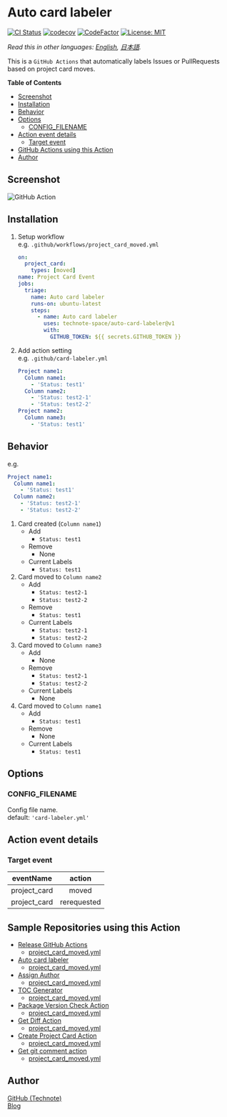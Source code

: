 # Auto card labeler

[![CI Status](https://github.com/technote-space/auto-card-labeler/workflows/CI/badge.svg)](https://github.com/technote-space/auto-card-labeler/actions)
[![codecov](https://codecov.io/gh/technote-space/auto-card-labeler/branch/master/graph/badge.svg)](https://codecov.io/gh/technote-space/auto-card-labeler)
[![CodeFactor](https://www.codefactor.io/repository/github/technote-space/auto-card-labeler/badge)](https://www.codefactor.io/repository/github/technote-space/auto-card-labeler)
[![License: MIT](https://img.shields.io/badge/License-MIT-blue.svg)](https://github.com/technote-space/auto-card-labeler/blob/master/LICENSE)

*Read this in other languages: [English](README.md), [日本語](README.ja.md).*

This is a `GitHub Actions` that automatically labels Issues or PullRequests based on project card moves.

<!-- START doctoc generated TOC please keep comment here to allow auto update -->
<!-- DON'T EDIT THIS SECTION, INSTEAD RE-RUN doctoc TO UPDATE -->
**Table of Contents**

- [Screenshot](#screenshot)
- [Installation](#installation)
- [Behavior](#behavior)
- [Options](#options)
  - [CONFIG_FILENAME](#config_filename)
- [Action event details](#action-event-details)
  - [Target event](#target-event)
- [GitHub Actions using this Action](#github-actions-using-this-action)
- [Author](#author)

<!-- END doctoc generated TOC please keep comment here to allow auto update -->

## Screenshot
![GitHub Action](https://raw.githubusercontent.com/technote-space/auto-card-labeler/images/screenshot.gif)

## Installation
1. Setup workflow  
   e.g. `.github/workflows/project_card_moved.yml`
   ```yaml
   on:
     project_card:
       types: [moved]
   name: Project Card Event
   jobs:
     triage:
       name: Auto card labeler
       runs-on: ubuntu-latest
       steps:
         - name: Auto card labeler
           uses: technote-space/auto-card-labeler@v1
           with:
             GITHUB_TOKEN: ${{ secrets.GITHUB_TOKEN }}
   ```
1. Add action setting  
   e.g. `.github/card-labeler.yml`
   ```yaml
   Project name1:
     Column name1:
       - 'Status: test1'
     Column name2:
       - 'Status: test2-1'
       - 'Status: test2-2'
   Project name2:
     Column name3:
       - 'Status: test1'
   ```

## Behavior
e.g.
```yaml
Project name1:
  Column name1:
    - 'Status: test1'
  Column name2:
    - 'Status: test2-1'
    - 'Status: test2-2'
```
1. Card created (`Column name1`)
   - Add
     - `Status: test1`
   - Remove
     - None
   - Current Labels
     - `Status: test1`
1. Card moved to `Column name2`
   - Add
     - `Status: test2-1`
     - `Status: test2-2`
   - Remove
     - `Status: test1`
   - Current Labels
     - `Status: test2-1`
     - `Status: test2-2`
1. Card moved to `Column name3`
   - Add
     - None
   - Remove
     - `Status: test2-1`
     - `Status: test2-2`
   - Current Labels
     - None
1. Card moved to `Column name1`
   - Add
     - `Status: test1`
   - Remove
     - None
   - Current Labels
     - `Status: test1`

## Options
### CONFIG_FILENAME
Config file name.  
default: `'card-labeler.yml'`

## Action event details
### Target event
| eventName | action |
|:---:|:---:|
|project_card|moved|
|project_card|rerequested|

## Sample Repositories using this Action
- [Release GitHub Actions](https://github.com/technote-space/release-github-actions)
  - [project_card_moved.yml](https://github.com/technote-space/release-github-actions/blob/master/.github/workflows/project_card_moved.yml)
- [Auto card labeler](https://github.com/technote-space/auto-card-labeler)
  - [project_card_moved.yml](https://github.com/technote-space/auto-card-labeler/blob/master/.github/workflows/project_card_moved.yml)
- [Assign Author](https://github.com/technote-space/assign-author)
  - [project_card_moved.yml](https://github.com/technote-space/assign-author/blob/master/.github/workflows/project_card_moved.yml)
- [TOC Generator](https://github.com/technote-space/toc-generator)
  - [project_card_moved.yml](https://github.com/technote-space/toc-generator/blob/master/.github/workflows/project_card_moved.yml)
- [Package Version Check Action](https://github.com/technote-space/package-version-check-action)
  - [project_card_moved.yml](https://github.com/technote-space/package-version-check-action/blob/master/.github/workflows/project_card_moved.yml)
- [Get Diff Action](https://github.com/technote-space/get-diff-action)
  - [project_card_moved.yml](https://github.com/technote-space/get-diff-action/blob/master/.github/workflows/project_card_moved.yml)
- [Create Project Card Action](https://github.com/technote-space/create-project-card-action)
  - [project_card_moved.yml](https://github.com/technote-space/create-project-card-action/blob/master/.github/workflows/project_card_moved.yml)
- [Get git comment action](https://github.com/technote-space/get-git-comment-action)
  - [project_card_moved.yml](https://github.com/technote-space/get-git-comment-action/blob/master/.github/workflows/project_card_moved.yml)

## Author
[GitHub (Technote)](https://github.com/technote-space)  
[Blog](https://technote.space)
